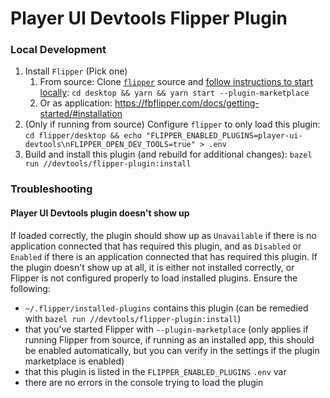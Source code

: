 # Player UI Devtools Flipper Plugin

### Local Development

1. Install `Flipper` (Pick one)
   1. From source: Clone [`flipper`](https://github.com/facebook/flipper) source and [follow instructions to start locally](https://fbflipper.com/docs/extending/dev-setup/#running-flipper-from-source-recommended): `cd desktop && yarn && yarn start --plugin-marketplace`
   2. Or as application: https://fbflipper.com/docs/getting-started/#installation
2. (Only if running from source) Configure `flipper` to only load this plugin: `cd flipper/desktop && echo "FLIPPER_ENABLED_PLUGINS=player-ui-devtools\nFLIPPER_OPEN_DEV_TOOLS=true" > .env`
3. Build and install this plugin (and rebuild for additional changes): `bazel run //devtools/flipper-plugin:install`

### Troubleshooting

#### Player UI Devtools plugin doesn't show up

If loaded correctly, the plugin should show up as `Unavailable` if there is no application connected that has required this plugin, and as `Disabled` or `Enabled` if there is an application connected that has required this plugin. If the plugin doesn't show up at all, it is either not installed correctly, or Flipper is not configured properly to load installed plugins. Ensure the following:

- `~/.flipper/installed-plugins` contains this plugin (can be remedied with `bazel run //devtools/flipper-plugin:install`)
- that you've started Flipper with `--plugin-marketplace` (only applies if running Flipper from source, if running as an installed app, this should be enabled automatically, but you can verify in the settings if the plugin marketplace is enabled)
- that this plugin is listed in the `FLIPPER_ENABLED_PLUGINS` `.env` var
- there are no errors in the console trying to load the plugin

